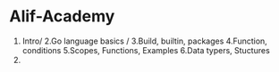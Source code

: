 # Alif-Academy
1. Intro/
2.Go language basics /
3.Build, builtin, packages 
4.Function, conditions
5.Scopes, Functions, Examples
6.Data typers, Stuctures 
7.

